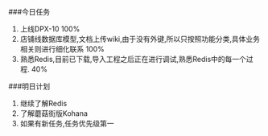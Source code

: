 ###今日任务
1. 上线DPX-10 100%
2. 店铺线数据库模型,文档上传wiki,由于没有外键,所以只按照功能分类,具体业务相关则进行细化联系 100%
3. 熟悉Redis,目前已下载,导入工程之后正在进行调试,熟悉Redis中的每一个过程.   40%

###明日计划
1. 继续了解Redis
2. 了解蘑菇街版Kohana
3. 如果有新任务,任务优先级第一


